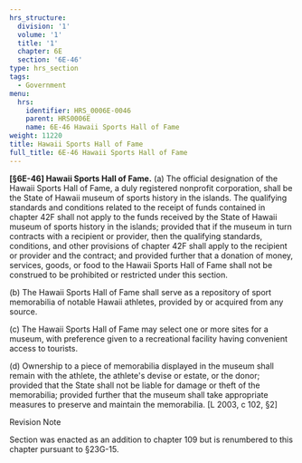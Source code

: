 ```yaml
---
hrs_structure:
  division: '1'
  volume: '1'
  title: '1'
  chapter: 6E
  section: '6E-46'
type: hrs_section
tags:
  - Government
menu:
  hrs:
    identifier: HRS_0006E-0046
    parent: HRS0006E
    name: 6E-46 Hawaii Sports Hall of Fame
weight: 11220
title: Hawaii Sports Hall of Fame
full_title: 6E-46 Hawaii Sports Hall of Fame
---
```

**[§6E-46] Hawaii Sports Hall of Fame.** (a) The official designation of the Hawaii Sports Hall of Fame, a duly registered nonprofit corporation, shall be the State of Hawaii museum of sports history in the islands. The qualifying standards and conditions related to the receipt of funds contained in chapter 42F shall not apply to the funds received by the State of Hawaii museum of sports history in the islands; provided that if the museum in turn contracts with a recipient or provider, then the qualifying standards, conditions, and other provisions of chapter 42F shall apply to the recipient or provider and the contract; and provided further that a donation of money, services, goods, or food to the Hawaii Sports Hall of Fame shall not be construed to be prohibited or restricted under this section.

(b) The Hawaii Sports Hall of Fame shall serve as a repository of sport memorabilia of notable Hawaii athletes, provided by or acquired from any source.

(c) The Hawaii Sports Hall of Fame may select one or more sites for a museum, with preference given to a recreational facility having convenient access to tourists.

(d) Ownership to a piece of memorabilia displayed in the museum shall remain with the athlete, the athlete's devise or estate, or the donor; provided that the State shall not be liable for damage or theft of the memorabilia; provided further that the museum shall take appropriate measures to preserve and maintain the memorabilia. [L 2003, c 102, §2]

Revision Note

Section was enacted as an addition to chapter 109 but is renumbered to this chapter pursuant to §23G-15.